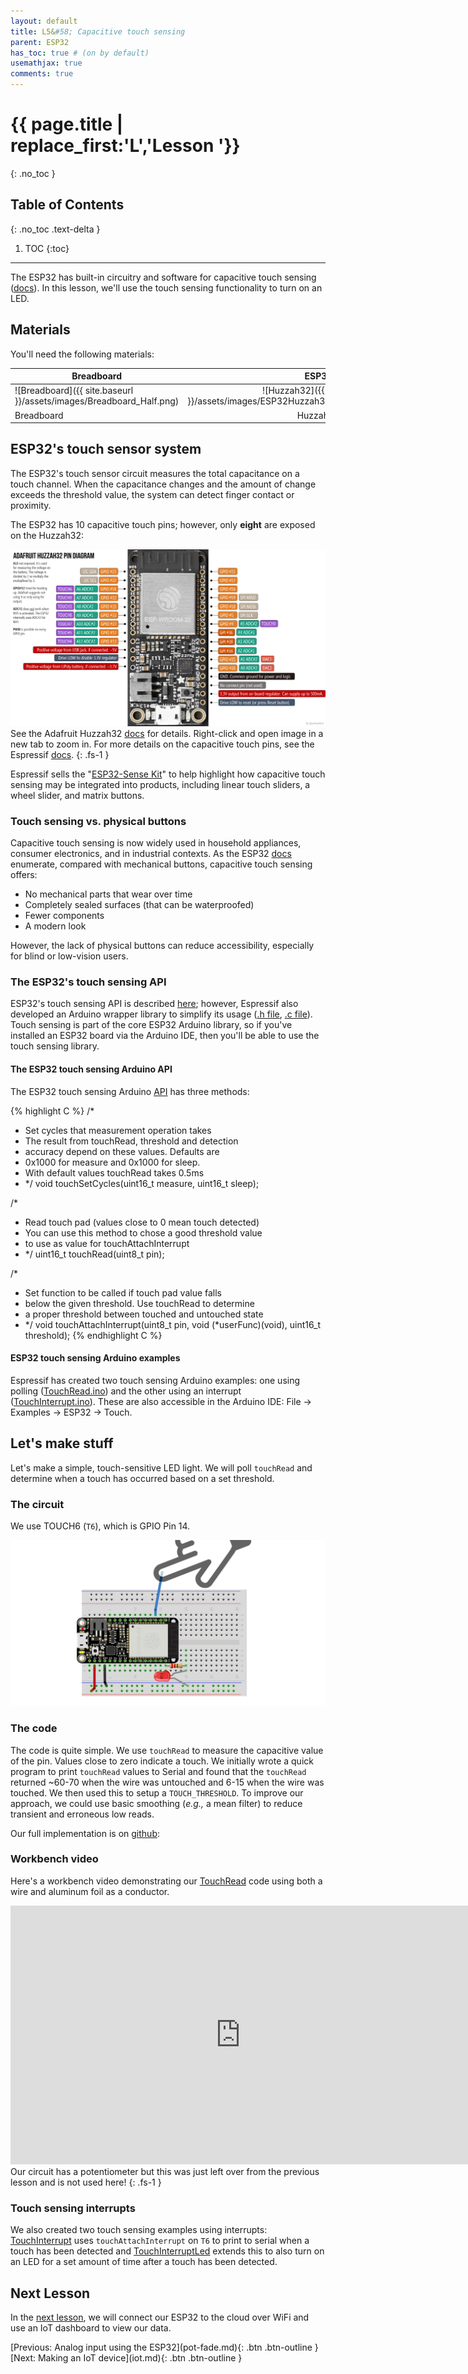 ```yaml
---
layout: default
title: L5&#58; Capacitive touch sensing
parent: ESP32
has_toc: true # (on by default)
usemathjax: true
comments: true
---
```

# {{ page.title | replace_first:'L','Lesson '}}
{: .no_toc }

## Table of Contents
{: .no_toc .text-delta }

1. TOC
{:toc}
---

The ESP32 has built-in circuitry and software for capacitive touch sensing ([docs](https://github.com/espressif/esp-iot-solution/blob/master/documents/touch_pad_solution/touch_sensor_design_en.md#1-introduction-to-touch-sensor-system)). In this lesson, we'll use the touch sensing functionality to turn on an LED.

## Materials

You'll need the following materials:

| Breadboard | ESP32 | LED | Resistor |
| ---------- |:-----:|:-----:|:-----:|
| ![Breadboard]({{ site.baseurl }}/assets/images/Breadboard_Half.png) | ![Huzzah32]({{ site.baseurl }}/assets/images/ESP32Huzzah32_Adafruit_vertical_h200.png)    | ![Red LED]({{ site.baseurl }}/assets/images/RedLED_Fritzing.png) | ![220 Ohm Resistor]({{ site.baseurl }}/assets/images/Resistor220_Fritzing.png) |
| Breadboard | Huzzah32  | Red LED | 220Ω Resistor |

## ESP32's touch sensor system

The ESP32's touch sensor circuit measures the total capacitance on a touch channel. When the capacitance changes and the amount of change exceeds the threshold value, the system can detect finger contact or proximity.

The ESP32 has 10 capacitive touch pins; however, only **eight** are exposed on the Huzzah32:

![Huzzah32 pin diagram](assets/images/AdafruitHuzzah32PinDiagram.png)
See the Adafruit Huzzah32 [docs](https://learn.adafruit.com/adafruit-huzzah32-esp32-feather/pinouts) for details. Right-click and open image in a new tab to zoom in. For more details on the capacitive touch pins, see the Espressif [docs](https://github.com/espressif/esp-iot-solution/blob/master/documents/touch_pad_solution/touch_sensor_design_en.md).
{: .fs-1 } 

Espressif sells the "[ESP32-Sense Kit](https://www.espressif.com/en/media_overview/news/look-out-new-esp32-sense-kit)" to help highlight how capacitive touch sensing may be integrated into products, including linear touch sliders, a wheel slider, and matrix buttons.

<!-- TODO: considering writing a background section on capacitive touch sensing -->

### Touch sensing vs. physical buttons

Capacitive touch sensing is now widely used in household appliances, consumer electronics, and in industrial contexts. As the ESP32 [docs](https://github.com/espressif/esp-iot-solution/blob/master/documents/touch_pad_solution/touch_sensor_design_en.md#1-introduction-to-touch-sensor-system) enumerate, compared with mechanical buttons, capacitive touch sensing offers:
- No mechanical parts that wear over time
- Completely sealed surfaces (that can be waterproofed)
- Fewer components
- A modern look

However, the lack of physical buttons can reduce accessibility, especially for blind or low-vision users.

### The ESP32's touch sensing API

ESP32's touch sensing API is described [here](https://docs.espressif.com/projects/esp-idf/en/latest/esp32/api-reference/peripherals/touch_pad.html); however, Espressif also developed an Arduino wrapper library to simplify its usage ([.h file](https://github.com/espressif/arduino-esp32/blob/a59eafbc9dfa3ce818c110f996eebf68d755be24/cores/esp32/esp32-hal-touch.h), [.c file](https://github.com/espressif/arduino-esp32/blob/a59eafbc9dfa3ce818c110f996eebf68d755be24/cores/esp32/esp32-hal-touch.c)). Touch sensing is part of the core ESP32 Arduino library, so if you've installed an ESP32 board via the Arduino IDE, then you'll be able to use the touch sensing library.

#### The ESP32 touch sensing Arduino API

The ESP32 touch sensing Arduino [API](https://github.com/espressif/arduino-esp32/blob/a59eafbc9dfa3ce818c110f996eebf68d755be24/cores/esp32/esp32-hal-touch.h) has three methods:

{% highlight C %}
/*
 * Set cycles that measurement operation takes
 * The result from touchRead, threshold and detection
 * accuracy depend on these values. Defaults are
 * 0x1000 for measure and 0x1000 for sleep.
 * With default values touchRead takes 0.5ms
 * */
void touchSetCycles(uint16_t measure, uint16_t sleep);

/*
 * Read touch pad (values close to 0 mean touch detected)
 * You can use this method to chose a good threshold value
 * to use as value for touchAttachInterrupt
 * */
uint16_t touchRead(uint8_t pin);

/*
 * Set function to be called if touch pad value falls
 * below the given threshold. Use touchRead to determine
 * a proper threshold between touched and untouched state
 * */
void touchAttachInterrupt(uint8_t pin, void (*userFunc)(void), uint16_t threshold);
{% endhighlight C %}

#### ESP32 touch sensing Arduino examples

Espressif has created two touch sensing Arduino examples: one using polling ([TouchRead.ino](https://github.com/espressif/arduino-esp32/blob/a59eafbc9dfa3ce818c110f996eebf68d755be24/libraries/ESP32/examples/Touch/TouchRead/TouchRead.ino)) and the other using an interrupt ([TouchInterrupt.ino](https://github.com/espressif/arduino-esp32/blob/a59eafbc9dfa3ce818c110f996eebf68d755be24/libraries/ESP32/examples/Touch/TouchInterrupt/TouchInterrupt.ino)). These are also accessible in the Arduino IDE: File -> Examples -> ESP32 -> Touch.

## Let's make stuff

Let's make a simple, touch-sensitive LED light. We will poll `touchRead` and determine when a touch has occurred based on a set threshold. 

### The circuit

We use TOUCH6 (`T6`), which is GPIO Pin 14.

![Circuit diagram with a wire hooked to T6](assets/images/Huzzah32_CapacitiveTouchSensing_CircuitDiagram_Fritzing.png)

### The code

The code is quite simple. We use `touchRead` to measure the capacitive value of the pin. Values close to zero indicate a touch. We initially wrote a quick program to print `touchRead` values to Serial and found that the `touchRead` returned ~60-70 when the wire was untouched and 6-15 when the wire was touched. We then used this to setup a `TOUCH_THRESHOLD`. To improve our approach, we could use basic smoothing (*e.g.,* a mean filter) to reduce transient and erroneous low reads.

Our full implementation is on [github](https://github.com/makeabilitylab/arduino/blob/master/ESP32/Sensors/TouchRead/TouchRead.ino):

<script src="https://gist-it.appspot.com/https://github.com/makeabilitylab/arduino/blob/master/ESP32/Sensors/TouchRead/TouchRead.ino?footer=minimal"></script>

### Workbench video

Here's a workbench video demonstrating our [TouchRead](https://github.com/makeabilitylab/arduino/blob/master/ESP32/Sensors/TouchRead/TouchRead.ino) code using both a wire and aluminum foil as a conductor. 

<iframe width="736" height="414" src="https://www.youtube.com/embed/RE2mH38e9RI" frameborder="0" allow="accelerometer; autoplay; encrypted-media; gyroscope; picture-in-picture" allowfullscreen></iframe>
Our circuit has a potentiometer but this was just left over from the previous lesson and is not used here!
{: .fs-1 } 

### Touch sensing interrupts

We also created two touch sensing examples using interrupts: [TouchInterrupt](https://github.com/makeabilitylab/arduino/blob/master/ESP32/Sensors/TouchInterrupt/TouchInterrupt.ino) uses `touchAttachInterrupt` on `T6` to print to serial when a touch has been detected and [TouchInterruptLed](https://github.com/makeabilitylab/arduino/blob/master/ESP32/Sensors/TouchInterruptLed/TouchInterruptLed.ino) extends this to also turn on an LED for a set amount of time after a touch has been detected.

## Next Lesson

In the [next lesson](iot.md), we will connect our ESP32 to the cloud over WiFi and use an IoT dashboard to view our data.

<span class="fs-6">
[Previous: Analog input using the ESP32](pot-fade.md){: .btn .btn-outline }
[Next: Making an IoT device](iot.md){: .btn .btn-outline }
</span>